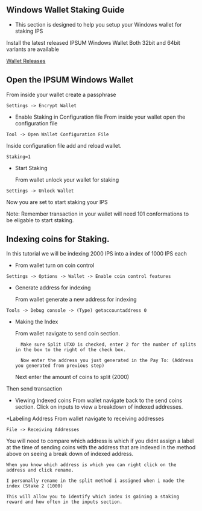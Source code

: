 ## Windows Wallet Staking Guide
* This section is designed to help you setup your Windows wallet for staking IPS

Install the latest released IPSUM Windows Wallet
Both 32bit and 64bit variants are available

[Wallet Releases](https://github.com/ipsum-network/ips/releases)

## Open the IPSUM Windows Wallet
From inside your wallet create a passphrase
```
Settings -> Encrypt Wallet
```

* Enable Staking in Configuration file
	From inside your wallet open the configuration file
```
Tool -> Open Wallet Configuration File
```

Inside configuration file add and reload wallet.
```
Staking=1
```

* Start Staking

	From wallet unlock your wallet for staking
```
Settings -> Unlock Wallet
```

Now you are set to start staking your IPS

Note: Remember transaction in your wallet will need 101 conformations to be eligable to start staking.




## Indexing coins for Staking.

In this tutorial we will be indexing 2000 IPS into a index of 1000 IPS each

* From wallet turn on coin control

```
Settings -> Options -> Wallet -> Enable coin control features
```

* Generate address for indexing

	From wallet generate a new address for indexing

```
Tools -> Debug console -> (Type) getaccountaddress 0
```

* Making the Index

	From wallet navigate to send coin section.

		Make sure Split UTXO is checked, enter 2 for the number of splits in the box to the right of the check box.

		Now enter the address you just generated in the Pay To: (Address you generated from previous step)

	Next enter the amount of coins to split (2000)

Then send transaction

* Viewing Indexed coins
	From wallet navigate back to the send coins section.
		Click on inputs to view a breakdown of indexed addresses.

*Labeling Address
	From wallet navigate to receiving addresses

```
File -> Receiving Addresses
```

You will need to compare which address is which if you didnt assign a label at the time of sending coins with the address that are indexed in the method above on seeing a break down of indexed address.

	When you know which address is which you can right click on the address and click rename.

	I personally rename in the split method i assigned when i made the index (Stake 2 (1000)

	This will allow you to identify which index is gaining a staking reward and how often in the inputs section.
